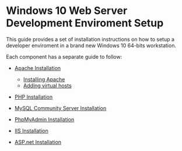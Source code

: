 # Windows 10 Web Server Development Enviroment Setup

This guide provides a set of installation instructions on how to setup a developer enviroment in a brand new Windows 10 64-bits workstation.

Each component has a separate guide to follow:

* [Apache Installation](Apache.md)
   * [Installing Apache](Apache.md#installing-apache)
   * [Adding virtual hosts](Apache.md#adding-virtual-hosts)

* [PHP Installation](php.md)

* [MySQL Community Server Installation](my-sql.md)

* [PhpMyAdmin Installation](php-myadmin.md)

* [IIS Installation](iis.md)

* [ASP.net Installation](asp.md)

